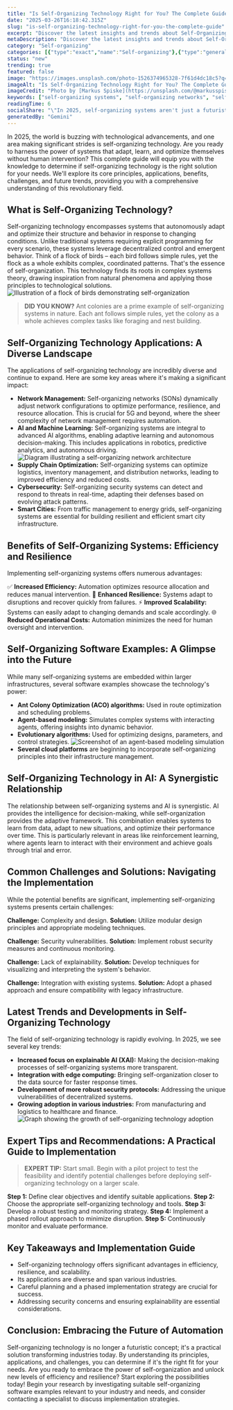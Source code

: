 ```yaml
---
title: "Is Self-Organizing Technology Right for You? The Complete Guide"
date: "2025-03-26T16:18:42.315Z"
slug: "is-self-organizing-technology-right-for-you-the-complete-guide"
excerpt: "Discover the latest insights and trends about Self-Organizing Technology. This comprehensive guide covers everything you need to know about Self-Organizing Technology in 2025."
metaDescription: "Discover the latest insights and trends about Self-Organizing Technology. This comprehensive guide covers everything you need to know about Self-Organizing..."
category: "Self-organizing"
categories: [{"type":"exact","name":"Self-organizing"},{"type":"general","name":"Computer Science"},{"type":"medium","name":"Artificial Intelligence"},{"type":"specific","name":"Machine Learning"},{"type":"niche","name":"Reinforcement Learning"}]
status: "new"
trending: true
featured: false
image: "https://images.unsplash.com/photo-1526374965328-7f61d4dc18c5?q=85&w=1200&fit=max&fm=webp&auto=compress"
imageAlt: "Is Self-Organizing Technology Right for You? The Complete Guide"
imageCredit: "Photo by [Markus Spiske](https://unsplash.com/@markusspiske) on Unsplash"
keywords: ["self-organizing systems", "self-organizing networks", "self-organizing technology applications", "what is self-organizing technology", "benefits of self-organizing systems", "self-organizing software examples", "buy self-organizing software", "self-organizing technology in AI", "self-organizing network architecture", "self-organizing systems implementation"]
readingTime: 6
socialShare: "\"In 2025, self-organizing systems aren't just a futuristic concept – they're reshaping industries by adapting, learning, and optimizing themselves without human intervention. Are you ready to harness this power?\""
generatedBy: "Gemini"
---
```




In 2025, the world is buzzing with technological advancements, and one area making significant strides is self-organizing technology.  Are you ready to harness the power of systems that adapt, learn, and optimize themselves without human intervention? This complete guide will equip you with the knowledge to determine if self-organizing technology is the right solution for your needs.  We'll explore its core principles, applications, benefits, challenges, and future trends, providing you with a comprehensive understanding of this revolutionary field.

## What is Self-Organizing Technology?

Self-organizing technology encompasses systems that autonomously adapt and optimize their structure and behavior in response to changing conditions. Unlike traditional systems requiring explicit programming for every scenario, these systems leverage decentralized control and emergent behavior.  Think of a flock of birds – each bird follows simple rules, yet the flock as a whole exhibits complex, coordinated patterns.  That's the essence of self-organization.  This technology finds its roots in complex systems theory, drawing inspiration from natural phenomena and applying those principles to technological solutions.  ![Illustration of a flock of birds demonstrating self-organization](https://images.unsplash.com/photo-1488590528505-98d2b5aba04b?q=85&w=1200&fit=max&fm=webp&auto=compress)

> **DID YOU KNOW?**  Ant colonies are a prime example of self-organizing systems in nature. Each ant follows simple rules, yet the colony as a whole achieves complex tasks like foraging and nest building.

## Self-Organizing Technology Applications: A Diverse Landscape

The applications of self-organizing technology are incredibly diverse and continue to expand.  Here are some key areas where it's making a significant impact:

* **Network Management:** Self-organizing networks (SONs) dynamically adjust network configurations to optimize performance, resilience, and resource allocation.  This is crucial for 5G and beyond, where the sheer complexity of network management requires automation.
* **AI and Machine Learning:** Self-organizing systems are integral to advanced AI algorithms, enabling adaptive learning and autonomous decision-making.  This includes applications in robotics, predictive analytics, and autonomous driving. ![Diagram illustrating a self-organizing network architecture](https://images.unsplash.com/photo-1486312338219-ce68d2c6f44d?q=85&w=1200&fit=max&fm=webp&auto=compress)
* **Supply Chain Optimization:** Self-organizing systems can optimize logistics, inventory management, and distribution networks, leading to improved efficiency and reduced costs.
* **Cybersecurity:** Self-organizing security systems can detect and respond to threats in real-time, adapting their defenses based on evolving attack patterns.
* **Smart Cities:**  From traffic management to energy grids, self-organizing systems are essential for building resilient and efficient smart city infrastructure.

## Benefits of Self-Organizing Systems: Efficiency and Resilience

Implementing self-organizing systems offers numerous advantages:

✅ **Increased Efficiency:** Automation optimizes resource allocation and reduces manual intervention.
🔑 **Enhanced Resilience:** Systems adapt to disruptions and recover quickly from failures.
⚡ **Improved Scalability:** Systems can easily adapt to changing demands and scale accordingly.
🌐 **Reduced Operational Costs:** Automation minimizes the need for human oversight and intervention.

## Self-Organizing Software Examples: A Glimpse into the Future

While many self-organizing systems are embedded within larger infrastructures, several software examples showcase the technology's power:

* **Ant Colony Optimization (ACO) algorithms:** Used in route optimization and scheduling problems.
* **Agent-based modeling:** Simulates complex systems with interacting agents, offering insights into dynamic behavior.
* **Evolutionary algorithms:** Used for optimizing designs, parameters, and control strategies.  ![Screenshot of an agent-based modeling simulation](https://images.unsplash.com/photo-1581091226825-a6a2a5aee158?q=85&w=1200&fit=max&fm=webp&auto=compress)
* **Several cloud platforms** are beginning to incorporate self-organizing principles into their infrastructure management.

## Self-Organizing Technology in AI: A Synergistic Relationship

The relationship between self-organizing systems and AI is synergistic. AI provides the intelligence for decision-making, while self-organization provides the adaptive framework.  This combination enables systems to learn from data, adapt to new situations, and optimize their performance over time.  This is particularly relevant in areas like reinforcement learning, where agents learn to interact with their environment and achieve goals through trial and error.

## Common Challenges and Solutions: Navigating the Implementation

While the potential benefits are significant, implementing self-organizing systems presents certain challenges:

**Challenge:** Complexity and design.
**Solution:** Utilize modular design principles and appropriate modeling techniques.

**Challenge:** Security vulnerabilities.
**Solution:** Implement robust security measures and continuous monitoring.

**Challenge:** Lack of explainability.
**Solution:** Develop techniques for visualizing and interpreting the system's behavior.

**Challenge:** Integration with existing systems.
**Solution:** Adopt a phased approach and ensure compatibility with legacy infrastructure.

## Latest Trends and Developments in Self-Organizing Technology

The field of self-organizing technology is rapidly evolving.  In 2025, we see several key trends:

* **Increased focus on explainable AI (XAI):** Making the decision-making processes of self-organizing systems more transparent.
* **Integration with edge computing:** Bringing self-organization closer to the data source for faster response times.
* **Development of more robust security protocols:** Addressing the unique vulnerabilities of decentralized systems.
* **Growing adoption in various industries:**  From manufacturing and logistics to healthcare and finance. ![Graph showing the growth of self-organizing technology adoption](https://images.unsplash.com/photo-1526374965328-7f61d4dc18c5?q=85&w=1200&fit=max&fm=webp&auto=compress)

## Expert Tips and Recommendations: A Practical Guide to Implementation

> **EXPERT TIP:**  Start small.  Begin with a pilot project to test the feasibility and identify potential challenges before deploying self-organizing technology on a larger scale.

**Step 1:** Define clear objectives and identify suitable applications.
**Step 2:** Choose the appropriate self-organizing technology and tools.
**Step 3:** Develop a robust testing and monitoring strategy.
**Step 4:** Implement a phased rollout approach to minimize disruption.
**Step 5:** Continuously monitor and evaluate performance.

## Key Takeaways and Implementation Guide

* Self-organizing technology offers significant advantages in efficiency, resilience, and scalability.
*  Its applications are diverse and span various industries.
*  Careful planning and a phased implementation strategy are crucial for success.
*  Addressing security concerns and ensuring explainability are essential considerations.

## Conclusion: Embracing the Future of Automation

Self-organizing technology is no longer a futuristic concept; it's a practical solution transforming industries today. By understanding its principles, applications, and challenges, you can determine if it's the right fit for your needs.  Are you ready to embrace the power of self-organization and unlock new levels of efficiency and resilience?  Start exploring the possibilities today!  Begin your research by investigating suitable self-organizing software examples relevant to your industry and needs, and consider contacting a specialist to discuss implementation strategies.

